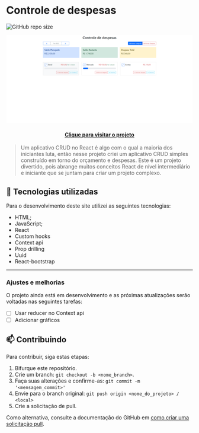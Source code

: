 # Controle de despesas
![GitHub repo size](https://img.shields.io/github/repo-size/iuricode/README-template?style=for-the-badge)

<img src="src/assets/preview.png" alt="preview do projeto">

<h4 align="center"><a href="https://controle-financeiro-taupe.vercel.app/">Clique para visitar o projeto</a></h4>

> Um aplicativo CRUD no React é algo com o qual a maioria dos iniciantes luta, então nesse projeto criei um aplicativo CRUD simples construído em torno do orçamento e despesas. Este é um projeto divertido, pois abrange muitos conceitos React de nível intermediário e iniciante que se juntam para criar um projeto complexo.

## 💼 Tecnologias utilizadas
Para o desenvolvimento deste site utilizei as seguintes tecnologias:

- HTML;
- JavaScript;
- React
- Custom hooks
- Context api
- Prop drilling 
- Uuid
- React-bootstrap
---

### Ajustes e melhorias

O projeto ainda está em desenvolvimento e as próximas atualizações serão voltadas nas seguintes tarefas:

- [ ] Usar reducer no Context api
- [ ] Adicionar gráficos

## 📫 Contribuindo

Para contribuir, siga estas etapas:

1. Bifurque este repositório.
2. Crie um branch: `git checkout -b <nome_branch>`.
3. Faça suas alterações e confirme-as: `git commit -m '<mensagem_commit>'`
4. Envie para o branch original: `git push origin <nome_do_projeto> / <local>`
5. Crie a solicitação de pull.

Como alternativa, consulte a documentação do GitHub em [como criar uma solicitação pull](https://help.github.com/en/github/collaborating-with-issues-and-pull-requests/creating-a-pull-request).